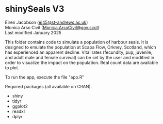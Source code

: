 # shinySeals V3
Eiren Jacobson (<ej45@st-andrews.ac.uk>)  
Monica Arso Civil (<Monica.ArsoCivil@gov.scot>)  
Last modified January 2025  

This folder contains code to simulate a population of harbour seals. It is designed to emulate the population at Scapa Flow, Orkney, Scotland, which has experienced an apparent decline. Vital rates (fecundity, pup, juvenile, and adult male and female survival) can be set by the user and modified in order to visualize the impact on the population. Real count data are available to plot. 

To run the app, execute the file "app.R"

Required packages (all available on CRAN).
- shiny
- tidyr
- ggplot2
- readxl
- dplyr
  
